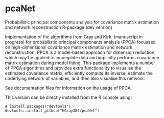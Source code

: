 # pcaNet
Probabilistic principal components analysis for covariance matrix estimation and network reconstruction R-package (dev version)

Implementation of the algorithms from Gray and Kirk, (manuscript in progress) for probabilistic principal components 
analysis (PPCA) focussed on high-dimensional covariance matrix estimation and network reconstruction. PPCA
is a model-based approach for dimension reduction, which may be applied to incomplete data and implicitly performs 
covariance matrix estimation during model fitting. This package implements a number of PPCA algorithms and
provides extra functionality to visualise the estimated covariance matrix, efficiently compute its inverse, estimate
the underlying network of variables, and then also visualise this network.

See documentation files for information on the usage of PPCA.

This version can be directly installed from the R console using:

```
# install.packages("devtools")
devtools::install_github("HGray384/pcaNet")
```
